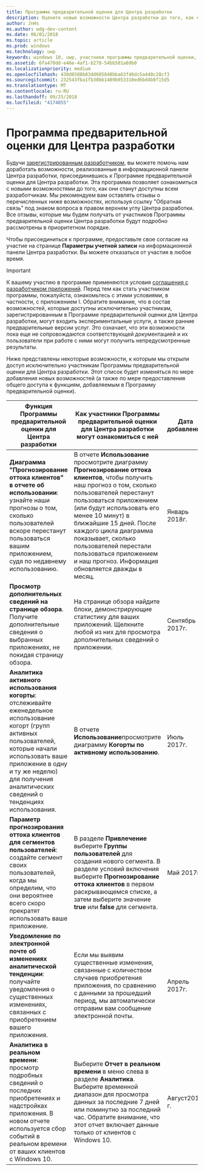 ```yaml
---
title: Программа предварительной оценки для Центра разработки
description: Оцените новые возможности Центра разработки до того, как они станут доступны всем разработчикам, и сообщите нам свое мнение.
author: JnHs
ms.author: wdg-dev-content
ms.date: 06/01/2018
ms.topic: article
ms.prod: windows
ms.technology: uwp
keywords: windows 10, uwp, участники программы предварительной оценки, участники программы предварительной оценки для центра разработки, функции предварительной версии
ms.assetid: 6fa470dd-e46e-4af1-b278-54bb501a69b0
ms.localizationpriority: medium
ms.openlocfilehash: 430d8588b83dd605848bba63f46dc5a440c28cf3
ms.sourcegitcommit: 232543fba1fb30bb1489b053310ed6bd4b8f15d5
ms.translationtype: MT
ms.contentlocale: ru-RU
ms.lasthandoff: 09/25/2018
ms.locfileid: "4174055"
---
```

# <a name="dev-center-insider-program"></a>Программа предварительной оценки для Центра разработки

Будучи [зарегистрированным разработчиком](http://go.microsoft.com/fwlink/?LinkID=615100), вы можете помочь нам доработать возможности, реализованные в информационной панели Центра разработки, присоединившись к Программе предварительной оценки для Центра разработки. Эта программа позволяет ознакомиться с новыми возможностями до того, как они станут доступны всем разработчикам. Мы рекомендуем вам оставлять отзывы о перечисленных ниже возможностях, используя ссылку "Обратная связь" под знаком вопроса в правом верхнем углу Центра разработки. Все отзывы, которые мы будем получать от участников Программы предварительной оценки Центра разработки будут подробно рассмотрены в приоритетном порядке.

Чтобы присоединиться к программе, предоставьте свое согласие на участие на странице **Параметры учетной записи** на информационной панели Центра разработки. Вы можете отказаться от участия в любое время.

> [!IMPORTANT]
> К вашему участию в программе применяются условия [соглашения с разработчиком приложений](https://docs.microsoft.com/legal/windows/agreements/app-developer-agreement). Перед тем как стать участником программы, пожалуйста, ознакомьтесь с этими условиями, в частности, с приложением I. Обратите внимание, что в состав возможностей, которые доступны исключительно участникам, зарегистрированным в Программе предварительной оценки для Центра разработки, могут входить экспериментальные услуги, а также ранние предварительные версии услуг. Это означает, что эти возможности пока еще не сопровождаются соответствующей документацией и их пользователи при работе с ними могут получить непредусмотренные результаты.

Ниже представлены некоторые возможности, к которым мы открыли доступ исключительно участникам Программы предварительной оценки для Центра разработки. Этот список будет изменяться по мере добавления новых возможностей (а также по мере предоставления общего доступа к функциям, добавляемым в Программу предварительной оценки).

| Функция Программы предварительной оценки для Центра разработки   | Как участники Программы предварительной оценки для Центра разработки могут ознакомиться с ней | Дата добавления |
|--------------------------------------|------------------------------------|------------|
|**Диаграмма "Прогнозирование оттока клиентов" в отчете об использовании**: узнайте наши прогнозы о том, сколько пользователей вскоре перестанут пользоваться вашим приложением, судя по недавнему использованию. | В отчете **Использование** просмотрите диаграмму **Прогнозирование оттока клиентов**, чтобы получить наш прогноз о том, сколько пользователей перестанут пользоваться приложением (или будут использовать его менее 10 минут) в ближайшие 15 дней. После каждого цикла диаграмма показывает, сколько пользователей перестали пользоваться приложением и наш прогноз. Информация обновляется дважды в месяц.  | Январь 2018г. |
|**Просмотр дополнительных сведений на странице обзора**. Получите дополнительные сведения о выбранных приложениях, не покидая страницу обзора. | На странице обзора найдите блоки, демонстрирующие статистику для ваших приложений. Щелкните любой из них для просмотра дополнительных сведений о приложении. | Сентябрь 2017г. |
|**Аналитика активного использования когорты**: отслеживайте еженедельное использование когорт (групп активных пользователей, которые начали использовать ваше приложение в одну и ту же неделю) для получения аналитических сведений о тенденциях использования.  | В отчете **Использование**просмотрите диаграмму **Когорты по активному использованию**.  |Июль 2017г.|
|**Параметр прогнозирования оттока клиентов для сегментов пользователей**: создайте сегмент своих пользователей, когда мы определим, что они вероятнее всего скоро прекратят использовать ваше приложение.  | В разделе **Привлечение** выберите **Группы пользователей** для создания нового сегмента. В разделе условий включения выберите **Прогнозирование оттока клиентов** в первом раскрывающемся списке, а затем выберите значение **true** или **false** для сегмента. |Май 2017г.|
|**Уведомление по электронной почте об изменениях аналитической тенденции**: получайте уведомления о существенных изменениях, связанных с приобретением вашего приложения. | Если мы выявим существенные изменения, связанные с количеством случаев приобретения приложения, по сравнению с данными за прошедший период, мы автоматически отправим вам сообщение электронной почты. |Апрель 2017г.|
|**Аналитика в реальном времени**: просмотр подробных сведений о последних приобретениях и надстройках приложения. В новом отчете используется сбор событий в реальном времени от ваших клиентов с Windows 10. | Выберите **Отчет в реальном времени** в меню слева в разделе **Аналитика**. Выберите временной диапазон для просмотра данных за последние 7 дней или поминутно за последний час. Обратите внимание, что этот отчет включает данные только от клиентов с Windows 10.  |Август2016 г.|
